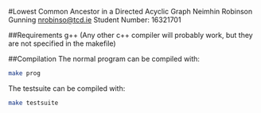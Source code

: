 #Lowest Common Ancestor in a Directed Acyclic Graph
Neimhin Robinson Gunning
nrobinso@tcd.ie
Student Number: 16321701

##Requirements
g++
(Any other c++ compiler will probably work, but they are not specified in the makefile)

##Compilation
The normal program can be compiled with:
```bash
make prog
```

The testsuite can be compiled with:
```bash
make testsuite
```
